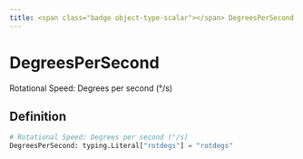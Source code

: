 ```yaml
---
title: <span class="badge object-type-scalar"></span> DegreesPerSecond
---
```

# <span class="badge object-type-scalar"></span> DegreesPerSecond

Rotational Speed: Degrees per second (°/s)

## Definition

```python
# Rotational Speed: Degrees per second (°/s)
DegreesPerSecond: typing.Literal["rotdegs"] = "rotdegs"
```
